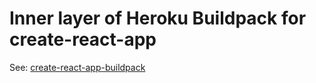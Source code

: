 Inner layer of Heroku Buildpack for create-react-app
====================================================

See: [create-react-app-buildpack](https://github.com/mars/create-react-app-buildpack)
